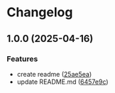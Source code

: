 # Changelog

## 1.0.0 (2025-04-16)


### Features

* create readme ([25ae5ea](https://github.com/9terz/release-please-poc/commit/25ae5ea637f5b5b66e9472ae8c12cd885ca81c46))
* update README.md ([6457e9c](https://github.com/9terz/release-please-poc/commit/6457e9ced6bfdd5ef555d5797fe8c3f550784c0a))
